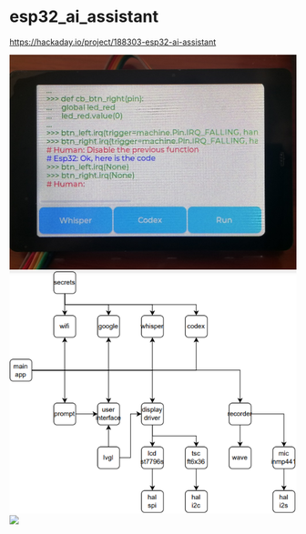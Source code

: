 esp32_ai_assistant
==================

https://hackaday.io/project/188303-esp32-ai-assistant

![](doc/image1.jpg)
![](doc/diagram.png)
![](doc/demo1.jpg)